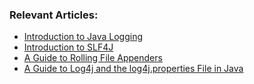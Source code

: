 ### Relevant Articles:
- [Introduction to Java Logging](http://www.baeldung.com/java-logging-intro)
- [Introduction to SLF4J](http://www.baeldung.com/slf4j-with-log4j2-logback)
- [A Guide to Rolling File Appenders](http://www.baeldung.com/java-logging-rolling-file-appenders)
- [A Guide to Log4j and the log4j.properties File in Java](https://www.baeldung.com/java-log4j-properties-guide)

